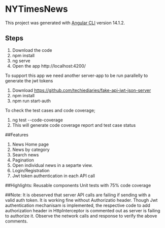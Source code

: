 # NYTimesNews

This project was generated with [Angular CLI](https://github.com/angular/angular-cli) version 14.1.2.

## Steps
1. Download the code
2. npm install
3. ng serve
4. Open the app http://localhost:4200/

To support this app we need another server-app to be run parallelly to generate the jwt tokens
1. Download https://github.com/techiediaries/fake-api-jwt-json-server
2. npm install
3. npm run start-auth


To check the test cases and code coverage;
1. ng test --code-coverage
2. This will generate code coverage report and test case status

##Features
1. News Home page
2. News by category
3. Search news
4. Pagination
5. Open individual news in a separte view.
6. Login/Registration
7. Jwt token authentication in each API call

##Highlights:
Reusable components
Unit tests with 75% code coverage

##Note:
It is obeserved that server API calls are failing if sending with a valid auth token. It is working fine without Authorizatio header. 
Though Jwt authentication mechanisam is implemented, the respective code to add authorization header in HttpInterceptor is commented out as server is failing to authorize it.
Observe the network calls and response to verify the above comments.

